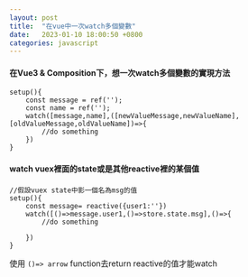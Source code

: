 ```yaml
---
layout: post
title:  "在vue中一次watch多個變數"
date:   2023-01-10 18:00:50 +0800
categories: javascript
---
```


#### 在Vue3 & Composition下，想一次watch多個變數的實現方法
```
setup(){
    const message = ref('');
    const name = ref('');
    watch([message,name],([newValueMessage,newValueName],[oldValueMessage,oldValueName])=>{
        //do something
    })
}

```
#### watch vuex裡面的state或是其他reactive裡的某個值

```
//假設vuex state中影一個名為msg的值
setup(){
    const message= reactive({user1:''})
    watch([()=>message.user1,()=>store.state.msg],()=>{
        //do something

    })
}

```
使用 `()=> arrow` function去return reactive的值才能watch
